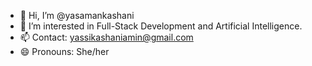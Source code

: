 - 👋 Hi, I’m @yasamankashani
- 👀 I’m interested in Full-Stack Development and Artificial Intelligence. 
- 📫 Contact: yassikashaniamin@gmail.com
- 😄 Pronouns: She/her
